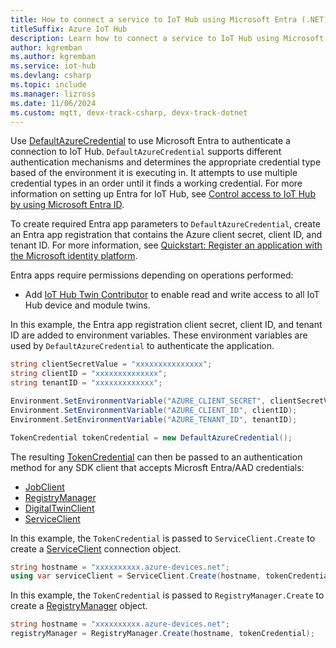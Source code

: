 ```yaml
---
title: How to connect a service to IoT Hub using Microsoft Entra (.NET)
titleSuffix: Azure IoT Hub
description: Learn how to connect a service to IoT Hub using Microsoft Entra and the Azure IoT Hub SDK for .NET.
author: kgremban
ms.author: kgremban
ms.service: iot-hub
ms.devlang: csharp
ms.topic: include
ms.manager: lizross
ms.date: 11/06/2024
ms.custom: mqtt, devx-track-csharp, devx-track-dotnet
---
```


Use [DefaultAzureCredential](/dotnet/api/azure.identity.defaultazurecredential) to use Microsoft Entra to authenticate a connection to IoT Hub. `DefaultAzureCredential` supports different authentication mechanisms and determines the appropriate credential type based of the environment it is executing in. It attempts to use multiple credential types in an order until it finds a working credential. For more information on setting up Entra for IoT Hub, see [Control access to IoT Hub by using Microsoft Entra ID](/azure/iot-hub/authenticate-authorize-azure-ad).

To create required Entra app parameters to `DefaultAzureCredential`, create an Entra app registration that contains the Azure client secret, client ID, and tenant ID. For more information, see [Quickstart: Register an application with the Microsoft identity platform](/entra/identity-platform/quickstart-register-app).

Entra apps require permissions depending on operations performed:

* Add [IoT Hub Twin Contributor](/azure/role-based-access-control/built-in-roles/internet-of-things#iot-hub-twin-contributor) to enable read and write access to all IoT Hub device and module twins.

In this example, the Entra app registration client secret, client ID, and tenant ID are added to environment variables. These environment variables are used by `DefaultAzureCredential` to authenticate the application.

```csharp
string clientSecretValue = "xxxxxxxxxxxxxxx";
string clientID = "xxxxxxxxxxxxxx";
string tenantID = "xxxxxxxxxxxxx";

Environment.SetEnvironmentVariable("AZURE_CLIENT_SECRET", clientSecretValue);
Environment.SetEnvironmentVariable("AZURE_CLIENT_ID", clientID);
Environment.SetEnvironmentVariable("AZURE_TENANT_ID", tenantID);

TokenCredential tokenCredential = new DefaultAzureCredential();
```

The resulting [TokenCredential](/dotnet/api/azure.core.tokencredential) can then be passed to an authentication method for any SDK client that accepts Microsft Entra/AAD credentials:

* [JobClient](/dotnet/api/microsoft.azure.devices.jobclient.create?#microsoft-azure-devices-jobclient-create(system-string-azure-core-tokencredential-microsoft-azure-devices-httptransportsettings))
* [RegistryManager](/dotnet/api/microsoft.azure.devices.registrymanager.create?#microsoft-azure-devices-registrymanager-create(system-string-azure-core-tokencredential-microsoft-azure-devices-httptransportsettings))
* [DigitalTwinClient](/dotnet/api/microsoft.azure.devices.digitaltwinclient)
* [ServiceClient](https://learn.microsoft.com/en-us/dotnet/api/microsoft.azure.devices.serviceclient.create?view=azure-dotnet#microsoft-azure-devices-serviceclient-create(system-string-azure-core-tokencredential-microsoft-azure-devices-transporttype-microsoft-azure-devices-serviceclienttransportsettings-microsoft-azure-devices-serviceclientoptions))

In this example, the `TokenCredential` is passed to `ServiceClient.Create` to create a [ServiceClient](/dotnet/api/microsoft.azure.devices.serviceclient) connection object.

```csharp
string hostname = "xxxxxxxxxx.azure-devices.net";
using var serviceClient = ServiceClient.Create(hostname, tokenCredential, TransportType.Amqp);
```

In this example, the `TokenCredential` is passed to `RegistryManager.Create` to create a [RegistryManager](/dotnet/api/microsoft.azure.devices.registrymanager) object.

```csharp
string hostname = "xxxxxxxxxx.azure-devices.net";
registryManager = RegistryManager.Create(hostname, tokenCredential);
```
